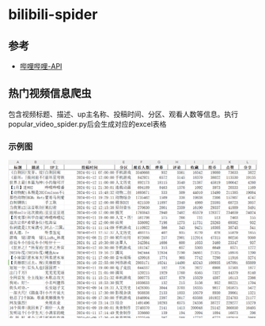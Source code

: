 # bilibili-spider

## 参考

- [哔哩哔哩-API](https://github.com/SocialSisterYi/bilibili-API-collect?tab=readme-ov-file)

## 热门视频信息爬虫
包含视频标题、描述、up主名称、投稿时间、分区、观看人数等信息。执行popular_video_spider.py后会生成对应的excel表格
### 示例图
![这是图片](../resources/img/b站热门视频.png "热门视频信息")